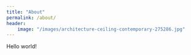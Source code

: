 ```yaml
---
title: "About"
permalink: /about/
header:
    image: "/images/architecture-ceiling-contemporary-275286.jpg"
---
```


Hello world!